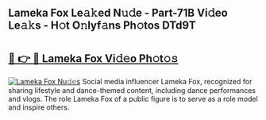 ## Lameka Fox Le𝚊𝚔ed N𝚞𝚍e - Part-71B Vi𝚍eo Le𝚊𝚔s - H𝚘t O𝚗lyf𝚊ns Ph𝚘tos DTd9T

# <h2><a href="http://hf0hkyu.feru.top/?c=Lameka+Fox">🔗 👉 🔴 Lameka Fox Vi𝚍𝚎o Ph𝚘t𝚘𝚜</a></h2>

[![Lameka Fox Nu𝚍𝚎s](https://i.imgur.com/0TWrTi3.gif)](http://hf0hkyu.feru.top/?c=Lameka+Fox)
Social media influencer Lameka Fox, recognized for sharing lifestyle and dance-themed content, including dance performances and vlogs. The role Lameka Fox of a public figure is to serve as a role model and inspire others. 
